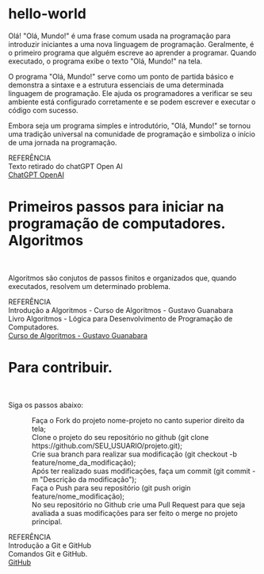 # hello-world

<p>Olá! "Olá, Mundo!" é uma frase comum usada na programação para introduzir iniciantes a uma nova linguagem de programação. Geralmente, é o primeiro programa que alguém escreve ao aprender a programar. Quando executado, o programa exibe o texto "Olá, Mundo!" na tela.

O programa "Olá, Mundo!" serve como um ponto de partida básico e demonstra a sintaxe e a estrutura essenciais de uma determinada linguagem de programação. Ele ajuda os programadores a verificar se seu ambiente está configurado corretamente e se podem escrever e executar o código com sucesso.

Embora seja um programa simples e introdutório, "Olá, Mundo!" se tornou uma tradição universal na comunidade de programação e simboliza o início de uma jornada na programação.</p>

<p>REFERÊNCIA<br>
  Texto retirado do chatGPT Open AI<br>
  <a href="https://chat.openai.com/">ChatGPT OpenAI<a></p>


<h1>Primeiros passos para iniciar na programação de computadores.<br>Algoritmos</h1><br>
<p>Algoritmos são conjutos de passos finitos e organizados que, quando executados, resolvem um determinado problema.<br>

REFERÊNCIA<br>
  Introdução a Algoritmos - Curso de Algoritmos - Gustavo Guanabara<br>
  Livro Algoritmos - Lógica para Desenvolvimento de Programação de Computadores.<br>
  <a href="https://www.youtube.com/watch?v=8mei6uVttho&list=PLHz_AreHm4dmSj0MHol_aoNYCSGFqvfXV">Curso de Algoritmos - Gustavo Guanabara</a></p>


<h1>Para contribuir.</h1><br>
<p>Siga os passos abaixo:<br>
<ul>
  <ol>
Faça o Fork do projeto nome-projeto no canto superior direito da tela;<br>
Clone o projeto do seu repositório no github (git clone https://github.com/SEU_USUARIO/projeto.git);<br>
Crie sua branch para realizar sua modificação (git checkout -b feature/nome_da_modificação);<br>
Após ter realizado suas modificações, faça um commit (git commit -m "Descrição da modificação");<br>
Faça o Push para seu repositório (git push origin feature/nome_modificação);<br>
No seu repositório no Github crie uma Pull Request para que seja avaliada a suas modificações para ser feito o merge no projeto principal.<br>
</ol>
</ul>
REFERÊNCIA<br>
  Introdução a Git e GitHub<br>
  Comandos Git e GitHub.<br>
  <a href="#">GitHub</a></p>
